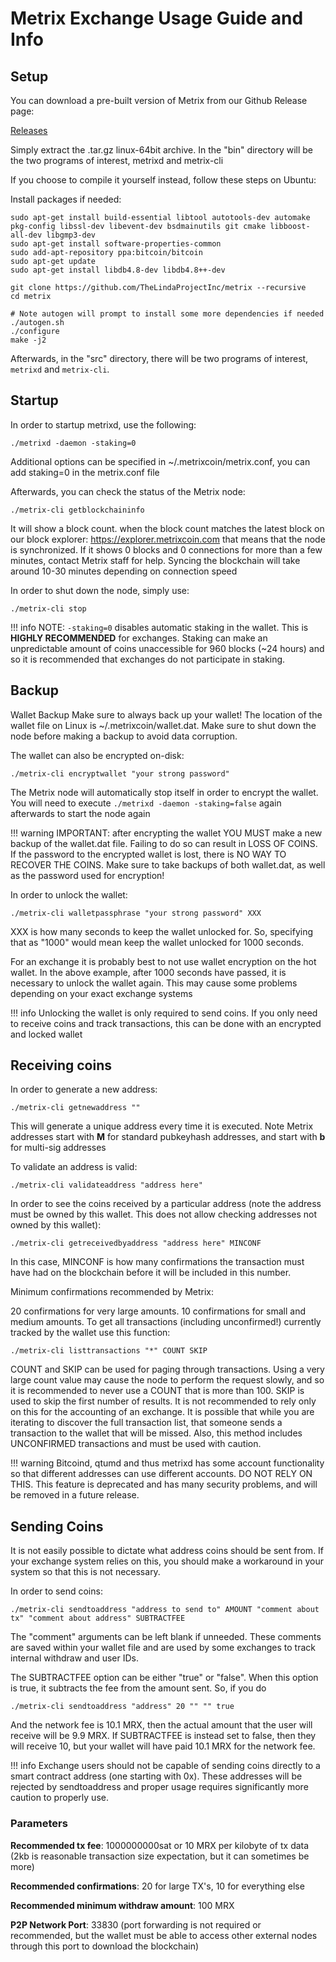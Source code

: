 # Metrix Exchange Usage Guide and Info

## Setup

You can download a pre-built version of Metrix from our Github Release page:

[Releases](https://github.com/TheLindaProjectInc/Metrix/releases/)

Simply extract the .tar.gz linux-64bit archive. In the "bin" directory will be the two programs of interest, metrixd and metrix-cli

If you choose to compile it yourself instead, follow these steps on Ubuntu:

Install packages if needed:


```
sudo apt-get install build-essential libtool autotools-dev automake pkg-config libssl-dev libevent-dev bsdmainutils git cmake libboost-all-dev libgmp3-dev
sudo apt-get install software-properties-common
sudo add-apt-repository ppa:bitcoin/bitcoin
sudo apt-get update
sudo apt-get install libdb4.8-dev libdb4.8++-dev

git clone https://github.com/TheLindaProjectInc/metrix --recursive
cd metrix

# Note autogen will prompt to install some more dependencies if needed
./autogen.sh
./configure 
make -j2
```

Afterwards, in the "src" directory, there will be two programs of interest, `metrixd` and `metrix-cli`.

## Startup

In order to startup metrixd, use the following:

```
./metrixd -daemon -staking=0
```
Additional options can be specified in ~/.metrixcoin/metrix.conf, you can add staking=0 in the metrix.conf file

Afterwards, you can check the status of the Metrix node:

```
./metrix-cli getblockchaininfo
```
It will show a block count. when the block count matches the latest block on our block explorer: https://explorer.metrixcoin.com that means that the node is synchronized. If it shows 0 blocks and 0 connections for more than a few minutes, contact Metrix staff for help. Syncing the blockchain will take around 10-30 minutes depending on connection speed

In order to shut down the node, simply use:
```
./metrix-cli stop
```
!!! info
    NOTE: `-staking=0` disables automatic staking in the wallet. This is **HIGHLY RECOMMENDED** for exchanges. Staking can make an unpredictable amount of coins unaccessible for 960 blocks (~24 hours) and so it is recommended that exchanges do not participate in staking.



## Backup

Wallet Backup
Make sure to always back up your wallet! The location of the wallet file on Linux is ~/.metrixcoin/wallet.dat. Make sure to shut down the node before making a backup to avoid data corruption.

The wallet can also be encrypted on-disk:
```
./metrix-cli encryptwallet "your strong password"
```
The Metrix node will automatically stop itself in order to encrypt the wallet. You will need to execute `./metrixd -daemon -staking=false` again afterwards to start the node again

!!! warning
    IMPORTANT: after encrypting the wallet YOU MUST make a new backup of the wallet.dat file. Failing to do so can result in LOSS OF COINS. If the password to the encrypted wallet is lost, there is NO WAY TO RECOVER THE COINS. Make sure to take backups of both wallet.dat, as well as the password used for encryption!

In order to unlock the wallet:
```
./metrix-cli walletpassphrase "your strong password" XXX
```
XXX is how many seconds to keep the wallet unlocked for. So, specifying that as "1000" would mean keep the wallet unlocked for 1000 seconds.

For an exchange it is probably best to not use wallet encryption on the hot wallet. In the above example, after 1000 seconds have passed, it is necessary to unlock the wallet again. This may cause some problems depending on your exact exchange systems

!!! info
    Unlocking the wallet is only required to send coins. If you only need to receive coins and track transactions, this can be done with an encrypted and locked wallet



## Receiving coins
In order to generate a new address:
```
./metrix-cli getnewaddress ""
```
This will generate a unique address every time it is executed. Note Metrix addresses start with **M** for standard pubkeyhash addresses, and start with **b** for multi-sig addresses

To validate an address is valid:
```
./metrix-cli validateaddress "address here"
```
In order to see the coins received by a particular address (note the address must be owned by this wallet. This does not allow checking addresses not owned by this wallet):
```
./metrix-cli getreceivedbyaddress "address here" MINCONF
```
In this case, MINCONF is how many confirmations the transaction must have had on the blockchain before it will be included in this number.

Minimum confirmations recommended by Metrix:

20 confirmations for very large amounts.
10 confirmations for small and medium amounts.
To get all transactions (including unconfirmed!) currently tracked by the wallet use this function:
```
./metrix-cli listtransactions "*" COUNT SKIP
```
COUNT and SKIP can be used for paging through transactions. Using a very large count value may cause the node to perform the request slowly, and so it is recommended to never use a COUNT that is more than 100. SKIP is used to skip the first number of results. It is not recommended to rely only on this for the accounting of an exchange. It is possible that while you are iterating to discover the full transaction list, that someone sends a transaction to the wallet that will be missed. Also, this method includes UNCONFIRMED transactions and must be used with caution.

!!! warning
    Bitcoind, qtumd and thus metrixd has some account functionality so that different addresses can use different accounts. DO NOT RELY ON THIS. This feature is deprecated and has many security problems, and will be removed in a future release.


## Sending Coins
It is not easily possible to dictate what address coins should be sent from. If your exchange system relies on this, you should make a workaround in your system so that this is not necessary.

In order to send coins:
```
./metrix-cli sendtoaddress "address to send to" AMOUNT "comment about tx" "comment about address" SUBTRACTFEE
```
The "comment" arguments can be left blank if unneeded. These comments are saved within your wallet file and are used by some exchanges to track internal withdraw and user IDs.

The SUBTRACTFEE option can be either "true" or "false". When this option is true, it subtracts the fee from the amount sent. So, if you do
```
./metrix-cli sendtoaddress "address" 20 "" "" true
```
And the network fee is 10.1 MRX, then the actual amount that the user will receive will be 9.9 MRX. If SUBTRACTFEE is instead set to false, then they will receive 10, but your wallet will have paid 10.1 MRX for the network fee.

!!! info
    Exchange users should not be capable of sending coins directly to a smart contract address (one starting with 0x). These addresses will be rejected by sendtoaddress and proper usage requires significantly more caution to properly use.


### Parameters
**Recommended tx fee**: 1000000000sat or 10 MRX per kilobyte of tx data (2kb is reasonable transaction size expectation, but it can sometimes be more)

**Recommended confirmations**: 20 for large TX's, 10 for everything else

**Recommended minimum withdraw amount**: 100 MRX

**P2P Network Port**: 33830 (port forwarding is not required or recommended, but the wallet must be able to access other external nodes through this port to download the blockchain)
